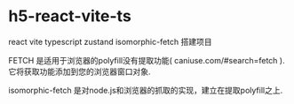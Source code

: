 # h5-react-vite-ts
react vite typescript  zustand  isomorphic-fetch 搭建项目








FETCH 是适用于浏览器的polyfill没有提取功能( caniuse.com/#search=fetch ).它将获取功能添加到您的浏览器窗口对象. 

isomorphic-fetch 是对node.js和浏览器的抓取的实现，建立在提取polyfill之上.
